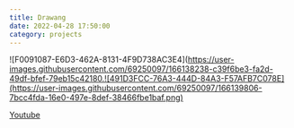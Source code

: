 ```yaml
---
title: Drawang
date: 2022-04-28 17:50:00
category: projects
---
```

![F0091087-E6D3-462A-8131-4F9D738AC3E4](https://user-images.githubusercontent.com/69250097/166138238-c39f6be3-fa2d-49df-bfef-79eb15c42180.![491D3FCC-76A3-444D-84A3-F57AFB7C078E](https://user-images.githubusercontent.com/69250097/166139806-7bcc4fda-16e0-497e-8def-38466fbe1baf.png)

[Youtube](https://youtu.be/XTtgNKfJ8ms)
